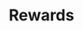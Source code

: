 ---
title: Rewards
description: Application layer nodes are one of the most-needed commodities in Web3.
image: img/thumbnail.png
sidebar_label: Rewards
---
